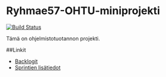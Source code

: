 # Ryhmae57-OHTU-miniprojekti
[![Build Status](https://travis-ci.org/GandhiCorn/Ryhmae57-OHTU-miniprojekti.svg?branch=master)](https://travis-ci.org/GandhiCorn/Ryhmae57-OHTU-miniprojekti)

Tämä on ohjelmistotuotannon projekti.

##Linkit

 * [Backlogit](https://docs.google.com/spreadsheets/d/1iOIeiMx6qpFDYUv1ATwVB0oleIGAdKIRVhUBGKW_59s/edit#gid=0)
 * [Sprintien lisätiedot](https://docs.google.com/document/d/1veURShc9Tfzocw2btbIpS3__S_MsQengfhcCEZiGm2w/edit)
